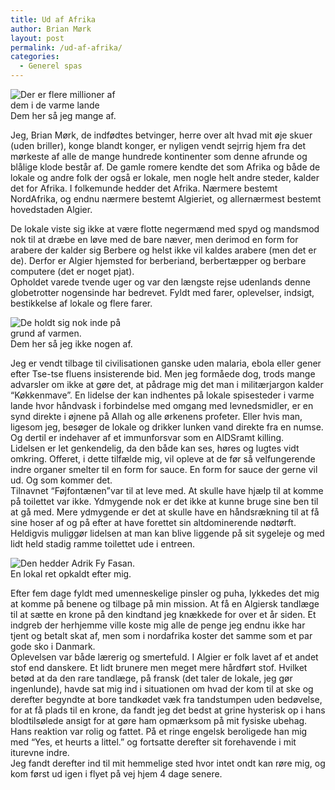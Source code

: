 ```yaml
---
title: Ud af Afrika
author: Brian Mørk
layout: post
permalink: /ud-af-afrika/
categories:
  - Generel spas
---
```

<div class="bitImage bitRight" style="width: 178px">
  <img src="http://www.abekat.net/images/mand.jpg" alt="Der er flere millioner af dem i de varme lande" /><br /> Dem her så jeg mange af.
</div>

Jeg, Brian Mørk, de indfødtes betvinger, herre over alt hvad mit øje skuer (uden briller), konge blandt konger, er nyligen vendt sejrrig hjem fra det mørkeste af alle de mange hundrede kontinenter som denne afrunde og blålige klode består af. De gamle romere kendte det som Afrika og både de lokale og andre folk der også er lokale, men nogle helt andre steder, kalder det for Afrika. I folkemunde hedder det Afrika. Nærmere bestemt NordAfrika, og endnu nærmere bestemt Algieriet, og allernærmest bestemt hovedstaden Algier.

De lokale viste sig ikke at være flotte negermænd med spyd og mandsmod nok til at dræbe en løve med de bare næver, men derimod en form for arabere der kalder sig Berbere og helst ikke vil kaldes arabere (men det er de). Derfor er Algier hjemsted for berberiand, berbertæpper og berbare computere (det er noget pjat).  
Opholdet varede tvende uger og var den længste rejse udenlands denne globetrotter nogensinde har bedrevet. Fyldt med farer, oplevelser, indsigt, bestikkelse af lokale og flere farer.

<div class="bitImage bitLeft" style="width: 218px">
  <img src="http://www.abekat.net/images/danse.jpg" alt="De holdt sig nok inde på grund af varmen." /><br /> Dem her så jeg ikke nogen af.
</div>

Jeg er vendt tilbage til civilisationen ganske uden malaria, ebola eller gener efter Tse-tse fluens insisterende bid. Men jeg formåede dog, trods mange advarsler om ikke at gøre det, at pådrage mig det man i militærjargon kalder “Køkkenmave”. En lidelse der kan indhentes på lokale spisesteder i varme lande hvor håndvask i forbindelse med omgang med levnedsmidler, er en synd direkte i øjnene på Allah og alle ørkenens profeter. Eller hvis man, ligesom jeg, besøger de lokale og drikker lunken vand direkte fra en numse. Og dertil er indehaver af et immunforsvar som en AIDSramt killing.  
Lidelsen er let genkendelig, da den både kan ses, høres og lugtes vidt omkring. Offeret, i dette tilfælde mig, vil opleve at de før så velfungerende indre organer smelter til en form for sauce. En form for sauce der gerne vil ud. Og som kommer det.  
Tilnavnet “Føjfontænen”var til at leve med. At skulle have hjælp til at komme på toilettet var ikke. Ydmygende nok er det ikke at kunne bruge sine ben til at gå med. Mere ydmygende er det at skulle have en håndsrækning til at få sine hoser af og på efter at have forettet sin altdominerende nødtørft.  
Heldigvis muliggør lidelsen at man kan blive liggende på sit sygeleje og med lidt held stadig ramme toilettet ude i entreen.

<div class="bitImage bitRight" style="width: 271px">
  <img src="http://www.abekat.net/images/mad.jpg" alt="Den hedder Adrik Fy Fasan." /><br /> En lokal ret opkaldt efter mig.
</div>

Efter fem dage fyldt med umenneskelige pinsler og puha, lykkedes det mig at komme på benene og tilbage på min mission. At få en Algiersk tandlæge til at sætte en krone på den kindtand jeg knækkede for over et år siden. Et indgreb der herhjemme ville koste mig alle de penge jeg endnu ikke har tjent og betalt skat af, men som i nordafrika koster det samme som et par gode sko i Danmark.  
Oplevelsen var både lærerig og smertefuld. I Algier er folk lavet af et andet stof end danskere. Et lidt brunere men meget mere hårdført stof. Hvilket betød at da den rare tandlæge, på fransk (det taler de lokale, jeg gør ingenlunde), havde sat mig ind i situationen om hvad der kom til at ske og derefter begyndte at bore tandkødet væk fra tandstumpen uden bedøvelse, for at få plads til en krone, da fandt jeg det bedst at grine hysterisk op i hans blodtilsølede ansigt for at gøre ham opmærksom på mit fysiske ubehag. Hans reaktion var rolig og fattet. På et ringe engelsk beroligede han mig med “Yes, et heurts a littel.” og fortsatte derefter sit forehavende i mit iturevne indre.  
Jeg fandt derefter ind til mit hemmelige sted hvor intet ondt kan røre mig, og kom først ud igen i flyet på vej hjem 4 dage senere.